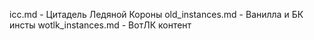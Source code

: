 icc.md - Цитадель Ледяной Короны
old_instances.md - Ванилла и БК инсты
wotlk_instances.md - ВотЛК контент
